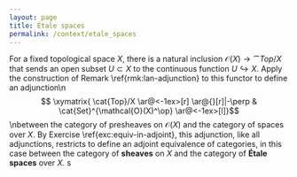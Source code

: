 ```yaml
---
layout: page
title: Étale spaces
permalink: /context/etale_spaces
---
```

For a fixed topological space $X$, there is a natural inclusion $\mathcal{O}(X) \to \cat{Top}/X$ that sends an open subset $U \subset X$ to the continuous function $U \hookrightarrow X$. Apply the construction of Remark \ref{rmk:lan-adjunction} to this functor to define an adjunction\n$$ \xymatrix{ \cat{Top}/X \ar@<-1ex>[r] \ar@{}[r]|-\perp & \cat{Set}^{\mathcal{O}(X)^\op} \ar@<-1ex>[l]}$$\nbetween the category of presheaves on $\mathcal{O}(X)$ and the category of spaces over $X$. By Exercise \ref{exc:equiv-in-adjoint}, this adjunction, like all adjunctions, restricts to define an adjoint equivalence of categories, in this case between the category of **sheaves** on $X$ and the category of **Étale spaces** over $X$.
s